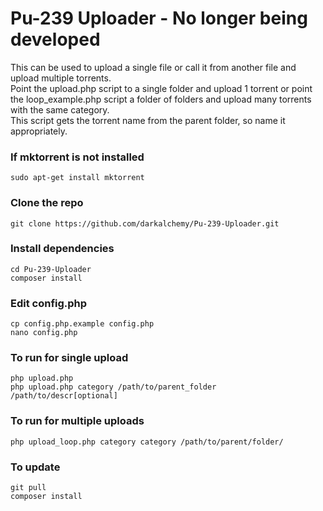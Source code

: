 # Pu-239 Uploader - No longer being developed
This can be used to upload a single file or call it from another file and upload multiple torrents.  
Point the upload.php script to a single folder and upload 1 torrent or point the loop_example.php script a folder of folders and upload many torrents with the same category.  
This script gets the torrent name from the parent folder, so name it appropriately.  

### If mktorrent is not installed
```
sudo apt-get install mktorrent
```

### Clone the repo
```
git clone https://github.com/darkalchemy/Pu-239-Uploader.git
```

### Install dependencies
```
cd Pu-239-Uploader
composer install
```

### Edit config.php
```
cp config.php.example config.php
nano config.php
```

### To run for single upload
```
php upload.php
php upload.php category /path/to/parent_folder /path/to/descr[optional]
```

### To run for multiple uploads
```
php upload_loop.php category category /path/to/parent/folder/
```

### To update
```
git pull
composer install
```
